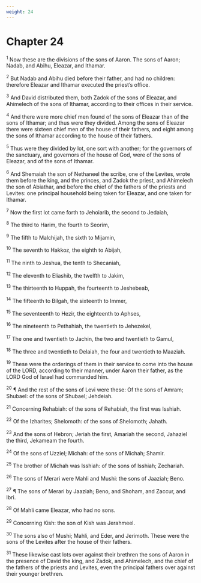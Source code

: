 ```yaml
---
weight: 24
---
```


# Chapter 24

<sup>1</sup> Now these are the divisions of the sons of Aaron. The sons of Aaron; Nadab, and Abihu, Eleazar, and Ithamar. 

<sup>2</sup> But Nadab and Abihu died before their father, and had no children: therefore Eleazar and Ithamar executed the priest’s office. 

<sup>3</sup> And David distributed them, both Zadok of the sons of Eleazar, and Ahimelech of the sons of Ithamar, according to their offices in their service. 

<sup>4</sup> And there were more chief men found of the sons of Eleazar than of the sons of Ithamar; and thus were they divided. Among the sons of Eleazar there were sixteen chief men of the house of their fathers, and eight among the sons of Ithamar according to the house of their fathers. 

<sup>5</sup> Thus were they divided by lot, one sort with another; for the governors of the sanctuary, and governors of the house of God, were of the sons of Eleazar, and of the sons of Ithamar. 

<sup>6</sup> And Shemaiah the son of Nethaneel the scribe, one of the Levites, wrote them before the king, and the princes, and Zadok the priest, and Ahimelech the son of Abiathar, and before the chief of the fathers of the priests and Levites: one principal household being taken for Eleazar, and one taken for Ithamar. 

<sup>7</sup> Now the first lot came forth to Jehoiarib, the second to Jedaiah, 

<sup>8</sup> The third to Harim, the fourth to Seorim, 

<sup>9</sup> The fifth to Malchijah, the sixth to Mijamin, 

<sup>10</sup> The seventh to Hakkoz, the eighth to Abijah, 

<sup>11</sup> The ninth to Jeshua, the tenth to Shecaniah, 

<sup>12</sup> The eleventh to Eliashib, the twelfth to Jakim, 

<sup>13</sup> The thirteenth to Huppah, the fourteenth to Jeshebeab, 

<sup>14</sup> The fifteenth to Bilgah, the sixteenth to Immer, 

<sup>15</sup> The seventeenth to Hezir, the eighteenth to Aphses, 

<sup>16</sup> The nineteenth to Pethahiah, the twentieth to Jehezekel, 

<sup>17</sup> The one and twentieth to Jachin, the two and twentieth to Gamul, 

<sup>18</sup> The three and twentieth to Delaiah, the four and twentieth to Maaziah. 

<sup>19</sup> These were the orderings of them in their service to come into the house of the LORD, according to their manner, under Aaron their father, as the LORD God of Israel had commanded him. 

<sup>20</sup> ¶ And the rest of the sons of Levi were these: Of the sons of Amram; Shubael: of the sons of Shubael; Jehdeiah. 

<sup>21</sup> Concerning Rehabiah: of the sons of Rehabiah, the first was Isshiah. 

<sup>22</sup> Of the Izharites; Shelomoth: of the sons of Shelomoth; Jahath. 

<sup>23</sup> And the sons of Hebron; Jeriah the first, Amariah the second, Jahaziel the third, Jekameam the fourth. 

<sup>24</sup> Of the sons of Uzziel; Michah: of the sons of Michah; Shamir. 

<sup>25</sup> The brother of Michah was Isshiah: of the sons of Isshiah; Zechariah. 

<sup>26</sup> The sons of Merari were Mahli and Mushi: the sons of Jaaziah; Beno. 

<sup>27</sup> ¶ The sons of Merari by Jaaziah; Beno, and Shoham, and Zaccur, and Ibri. 

<sup>28</sup> Of Mahli came Eleazar, who had no sons. 

<sup>29</sup> Concerning Kish: the son of Kish was Jerahmeel. 

<sup>30</sup> The sons also of Mushi; Mahli, and Eder, and Jerimoth. These were the sons of the Levites after the house of their fathers. 

<sup>31</sup> These likewise cast lots over against their brethren the sons of Aaron in the presence of David the king, and Zadok, and Ahimelech, and the chief of the fathers of the priests and Levites, even the principal fathers over against their younger brethren. 


